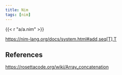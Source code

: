 ```yaml
---
title: Nim
tags: [nim]
---
```


{{< r "a/a.nim" >}}

<https://nim-lang.org/docs/system.html#add,seq[T],T>

## References

<https://rosettacode.org/wiki/Array_concatenation>

